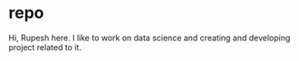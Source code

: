 # repo

Hi,
Rupesh here. 
I like to work on data science and creating and developing project related to it.
